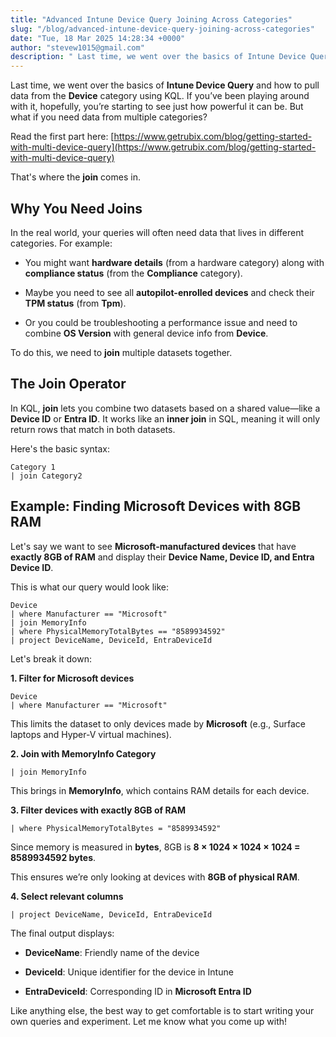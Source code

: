 ```yaml
---
title: "Advanced Intune Device Query Joining Across Categories"
slug: "/blog/advanced-intune-device-query-joining-across-categories"
date: "Tue, 18 Mar 2025 14:28:34 +0000"
author: "stevew1015@gmail.com"
description: " Last time, we went over the basics of Intune Device Query and how to pull data from the Device category using KQL. If you’ve been playing around with it, hopefully, you’re starting to see just how powerful it can be. But what if you need data from multiple"
---
```


Last time, we went over the basics of **Intune Device Query** and how to pull data from the **Device** category using KQL. If you’ve been playing around with it, hopefully, you’re starting to see just how powerful it can be. But what if you need data from multiple categories?

Read the first part here: [https://www.getrubix.com/blog/getting-started-with-multi-device-query](https://www.getrubix.com/blog/getting-started-with-multi-device-query)

That's where the **join** comes in.

Why You Need Joins
------------------

In the real world, your queries will often need data that lives in different categories. For example:

-   You might want **hardware details** (from a hardware category) along with **compliance status** (from the **Compliance** category).
    
-   Maybe you need to see all **autopilot-enrolled devices** and check their **TPM status** (from **Tpm**).
    
-   Or you could be troubleshooting a performance issue and need to combine **OS Version** with general device info from **Device**.
    

To do this, we need to **join** multiple datasets together.

The Join Operator
-----------------

In KQL, **join** lets you combine two datasets based on a shared value—like a **Device ID** or **Entra ID**. It works like an **inner join** in SQL, meaning it will only return rows that match in both datasets.

Here's the basic syntax:

```
Category 1
| join Category2
```

Example: Finding Microsoft Devices with 8GB RAM
-----------------------------------------------

Let's say we want to see **Microsoft-manufactured devices** that have **exactly 8GB of RAM** and display their **Device Name, Device ID, and Entra Device ID**.

This is what our query would look like:

```
Device
| where Manufacturer == "Microsoft"
| join MemoryInfo
| where PhysicalMemoryTotalBytes == "8589934592"
| project DeviceName, DeviceId, EntraDeviceId
```

Let's break it down:

**1\. Filter for Microsoft devices**

```
Device
| where Manufacturer == "Microsoft"
```

This limits the dataset to only devices made by **Microsoft** (e.g., Surface laptops and Hyper-V virtual machines).

**2\. Join with MemoryInfo Category**

```
| join MemoryInfo
```

This brings in **MemoryInfo**, which contains RAM details for each device.

**3\. Filter devices with exactly 8GB of RAM**

```
| where PhysicalMemoryTotalBytes = "8589934592"
```

Since memory is measured in **bytes**, 8GB is **8 × 1024 × 1024 × 1024 = 8589934592 bytes**.

This ensures we’re only looking at devices with **8GB of physical RAM**.

**4\. Select relevant columns**

```
| project DeviceName, DeviceId, EntraDeviceId
```

The final output displays:

-   **DeviceName**: Friendly name of the device
    
-   **DeviceId**: Unique identifier for the device in Intune
    
-   **EntraDeviceId**: Corresponding ID in **Microsoft Entra ID**
    

Like anything else, the best way to get comfortable is to start writing your own queries and experiment. Let me know what you come up with!